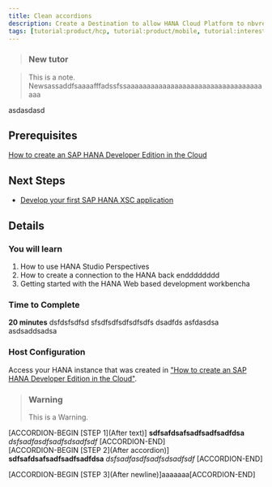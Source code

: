 ```yaml
---
title: Clean accordions
description: Create a Destination to allow HANA Cloud Platform to nbvread/write data
tags: [tutorial:product/hcp, tutorial:product/mobile, tutorial:interest/gettingstarted]
---
```


>### New tutor

>This is a note. Newsassaddfsaaaafffadssfssaaaaaaaaaaaaaaaaaaaaaaaaaaaaaaaaaaaaa

asdasdasd
## Prerequisites  
[How to create an SAP HANA Developer Edition in the Cloud](http://go.sap.com/developer/tutorials/hana-setup-cloud.html)

## Next Steps
- [Develop your first SAP HANA XSC application](http://go.sap.com/developer/tutorials/hana-web-development-workbench.html)

 
## Details
### You will learn  
1. How to use HANA Studio Perspectives
2. How to create a connection to the HANA back endddddddd
3. Getting started with the HANA Web based development workbencha


### Time to Complete
**20 minutes** dsfdsfsdfsd sfsdfsdfsdfsdfsdfs dsadfds asfdasdsa asdsaddsadsa

### Host Configuration
Access your HANA instance that was created in ["How to create an SAP HANA Developer Edition in the Cloud"](http://go.sap.com/developer/tutorials/hana-setup-cloud.html).


>### Warning
>This is a Warning.

    
    
    


[ACCORDION-BEGIN [STEP 1](After text)]
**sdfsafdsafsadfsadfsadfdsa**
_dsfsadfasdfsadfsdsadfsdf_
[ACCORDION-END]   
[ACCORDION-BEGIN [STEP 2](After accordion)]
**sdfsafdsafsadfsadfsadfdsa**
_dsfsadfasdfsadfsdsadfsdf_
[ACCORDION-END]

[ACCORDION-BEGIN [STEP 3](After newline)]aaaaaaa[ACCORDION-END]
